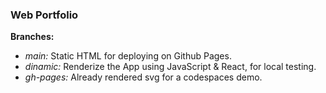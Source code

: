### Web Portfolio 

**Branches:**
 - *main:* Static HTML for deploying on Github Pages.
 - *dinamic:* Renderize the App using JavaScript & React, for local testing.
 - *gh-pages:* Already rendered svg for a codespaces demo.